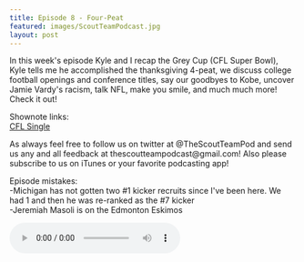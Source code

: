 ```yaml
---
title: Episode 8 - Four-Peat
featured: images/ScoutTeamPodcast.jpg
layout: post
---
```


<p>In this week's episode Kyle and I recap the Grey Cup (CFL Super Bowl), Kyle tells me he accomplished the thanksgiving 4-peat, we discuss college football openings and conference titles, say our goodbyes to Kobe, uncover Jamie Vardy's racism, talk NFL, make you smile, and much much more! Check it out!</p>
<p>Shownote links:
<br><a target="_blank" href="https://www.youtube.com/watch?v=d5BFaykcxGg">CFL Single</a></p>
<p>As always feel free to follow us on twitter at @TheScoutTeamPod and send us any and all feedback at thescoutteampodcast@gmail.com! Also please subscribe to us on iTunes or your favorite podcasting app!</p>
<p>Episode mistakes: 
<br>-Michigan has not gotten two #1 kicker recruits since I've been here. We had 1 and then he was re-ranked as the #7 kicker
<br>-Jeremiah Masoli is on the Edmonton Eskimos</p>
<audio controls>
  <source src="/assets/audios/episode8.m4a" type="audio/mpeg">
Your browser does not support the audio element.
</audio>
<br>